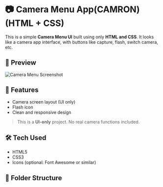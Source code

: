 # 📷 Camera Menu App(CAMRON) (HTML + CSS)

This is a simple **Camera Menu UI** built using only **HTML and CSS**. It looks like a camera app interface, with buttons like capture, flash, switch camera, etc.

## 📸 Preview

![Camera Menu Screenshot](screenshot.png)

## 🎯 Features

- Camera screen layout (UI only)
- Flash icon
- Clean and responsive design

> This is a **UI-only** project. No real camera functions included.

## 🛠️ Tech Used

- HTML5
- CSS3
- Icons (optional: Font Awesome or similar)

## 📂 Folder Structure

